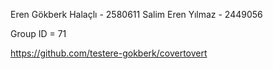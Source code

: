 Eren Gökberk Halaçlı - 2580611
Salim Eren Yılmaz - 2449056

Group ID = 71

https://github.com/testere-gokberk/covertovert
